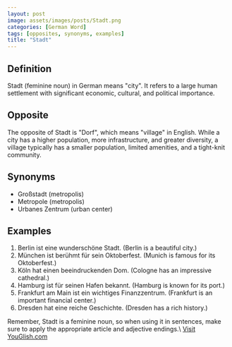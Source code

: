 ```yaml
---
layout: post
image: assets/images/posts/Stadt.png
categories: [German Word]
tags: [opposites, synonyms, examples]
title: "Stadt"
---
```


## Definition
Stadt (feminine noun) in German means "city". It refers to a large human settlement with significant economic, cultural, and political importance.

## Opposite
The opposite of Stadt is "Dorf", which means "village" in English. While a city has a higher population, more infrastructure, and greater diversity, a village typically has a smaller population, limited amenities, and a tight-knit community.

## Synonyms
- Großstadt (metropolis)
- Metropole (metropolis)
- Urbanes Zentrum (urban center)

## Examples
1. Berlin ist eine wunderschöne Stadt. (Berlin is a beautiful city.)
2. München ist berühmt für sein Oktoberfest. (Munich is famous for its Oktoberfest.)
3. Köln hat einen beeindruckenden Dom. (Cologne has an impressive cathedral.)
4. Hamburg ist für seinen Hafen bekannt. (Hamburg is known for its port.)
5. Frankfurt am Main ist ein wichtiges Finanzzentrum. (Frankfurt is an important financial center.)
6. Dresden hat eine reiche Geschichte. (Dresden has a rich history.)

Remember, Stadt is a feminine noun, so when using it in sentences, make sure to apply the appropriate article and adjective endings.\ <a id="yg-widget-0" class="youglish-widget" data-query="Stadt" data-lang="german" data-components="8412" data-auto-start="0" data-bkg-color="theme_light" data-title="How%20to%20pronounce%20Stadt%20in%20German"  rel="nofollow" href="https://youglish.com">Visit YouGlish.com</a><script async src="https://youglish.com/public/emb/widget.js" charset="utf-8"></script>